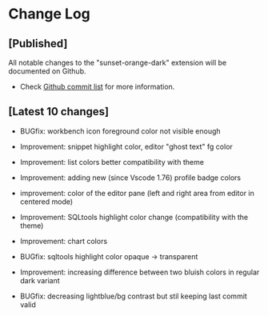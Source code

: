 # Change Log

## [Published]

All notable changes to the "sunset-orange-dark" extension will be documented on Github.

- Check [Github commit list](https://github.com/thekomer/Sunset-orange-VSCode-theme/commits/master) for more information.

## [Latest 10 changes]

- BUGfix: workbench icon foreground color not visible enough

- Improvement: snippet highlight color, editor "ghost text" fg color

- Improvement: list colors better compatibility with theme

- Improvement: adding new (since Vscode 1.76) profile badge colors

- improvement: color of the editor pane (left and right area from editor in centered mode)

- Improvement: SQLtools highlight color change (compatibility with the theme)

- Improvement: chart colors

- BUGfix: sqltools highlight color opaque -> transparent

- Improvement: increasing difference between two bluish colors in regular dark variant

- BUGfix: decreasing lightblue/bg contrast but stil keeping last commit valid
